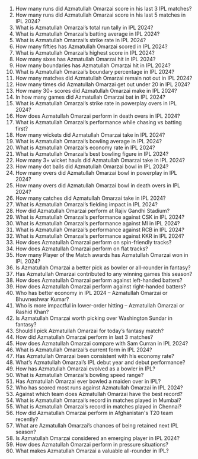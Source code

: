 1. How many runs did Azmatullah Omarzai score in his last 3 IPL matches?  
2. How many runs did Azmatullah Omarzai score in his last 5 matches in IPL 2024?  
3. What is Azmatullah Omarzai’s total run tally in IPL 2024?  
4. What is Azmatullah Omarzai’s batting average in IPL 2024?  
5. What is Azmatullah Omarzai’s strike rate in IPL 2024?  
6. How many fifties has Azmatullah Omarzai scored in IPL 2024?  
7. What is Azmatullah Omarzai’s highest score in IPL 2024?  
8. How many sixes has Azmatullah Omarzai hit in IPL 2024?  
9. How many boundaries has Azmatullah Omarzai hit in IPL 2024?  
10. What is Azmatullah Omarzai’s boundary percentage in IPL 2024?  
11. How many matches did Azmatullah Omarzai remain not out in IPL 2024?  
12. How many times did Azmatullah Omarzai get out under 20 in IPL 2024?  
13. How many 30+ scores did Azmatullah Omarzai make in IPL 2024?  
14. In how many games did Azmatullah Omarzai bat in IPL 2024?  
15. What is Azmatullah Omarzai’s strike rate in powerplay overs in IPL 2024?  
16. How does Azmatullah Omarzai perform in death overs in IPL 2024?  
17. What is Azmatullah Omarzai’s performance while chasing vs batting first?  
18. How many wickets did Azmatullah Omarzai take in IPL 2024?  
19. What is Azmatullah Omarzai’s bowling average in IPL 2024?  
20. What is Azmatullah Omarzai’s economy rate in IPL 2024?  
21. What is Azmatullah Omarzai’s best bowling figure in IPL 2024?  
22. How many 3+ wicket hauls did Azmatullah Omarzai take in IPL 2024?  
23. How many dot balls did Azmatullah Omarzai bowl in IPL 2024?  
24. How many overs did Azmatullah Omarzai bowl in powerplay in IPL 2024?  
25. How many overs did Azmatullah Omarzai bowl in death overs in IPL 2024?  
26. How many catches did Azmatullah Omarzai take in IPL 2024?  
27. What is Azmatullah Omarzai’s fielding impact in IPL 2024?  
28. How did Azmatullah Omarzai perform at Rajiv Gandhi Stadium?  
29. What is Azmatullah Omarzai’s performance against CSK in IPL 2024?  
30. What is Azmatullah Omarzai’s performance against MI in IPL 2024?  
31. What is Azmatullah Omarzai’s performance against RCB in IPL 2024?  
32. What is Azmatullah Omarzai’s performance against KKR in IPL 2024?  
33. How does Azmatullah Omarzai perform on spin-friendly tracks?  
34. How does Azmatullah Omarzai perform on flat tracks?  
35. How many Player of the Match awards has Azmatullah Omarzai won in IPL 2024?  
36. Is Azmatullah Omarzai a better pick as bowler or all-rounder in fantasy?  
37. Has Azmatullah Omarzai contributed to any winning games this season?  
38. How does Azmatullah Omarzai perform against left-handed batters?  
39. How does Azmatullah Omarzai perform against right-handed batters?  
40. Who has better economy in IPL 2024 – Azmatullah Omarzai or Bhuvneshwar Kumar?  
41. Who is more impactful in lower-order hitting – Azmatullah Omarzai or Rashid Khan?  
42. Is Azmatullah Omarzai worth picking over Washington Sundar in fantasy?  
43. Should I pick Azmatullah Omarzai for today’s fantasy match?  
44. How did Azmatullah Omarzai perform in last 3 matches?  
45. How does Azmatullah Omarzai compare with Sam Curran in IPL 2024?  
46. What is Azmatullah Omarzai’s current form in IPL 2024?  
47. Has Azmatullah Omarzai been consistent with his economy rate?  
48. What’s Azmatullah Omarzai’s IPL debut year and debut performance?  
49. How has Azmatullah Omarzai evolved as a bowler in IPL?  
50. What is Azmatullah Omarzai’s bowling speed range?  
51. Has Azmatullah Omarzai ever bowled a maiden over in IPL?  
52. Who has scored most runs against Azmatullah Omarzai in IPL 2024?  
53. Against which team does Azmatullah Omarzai have the best record?  
54. What is Azmatullah Omarzai’s record in matches played in Mumbai?  
55. What is Azmatullah Omarzai’s record in matches played in Chennai?  
56. How did Azmatullah Omarzai perform in Afghanistan's T20 team recently?  
57. What are Azmatullah Omarzai’s chances of being retained next IPL season?  
58. Is Azmatullah Omarzai considered an emerging player in IPL 2024?  
59. How does Azmatullah Omarzai perform in pressure situations?  
60. What makes Azmatullah Omarzai a valuable all-rounder in IPL?